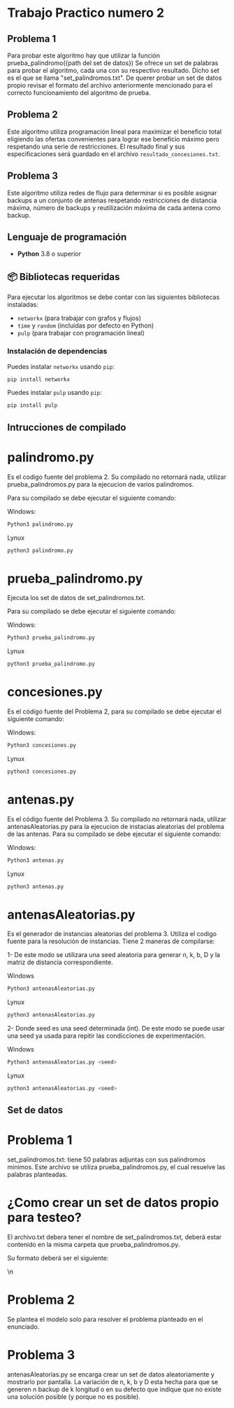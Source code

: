 # Trabajo Practico numero 2
## Problema 1
Para probar este algoritmo hay que utilizar la función prueba_palindromo({path del set de datos})
Se ofrece un set de palabras para probar el algoritmo, cada una con su respectivo resultado. Dicho set es el que se llama "set_palindromos.txt". De querer probar un set de datos propio revisar el formato del archivo anteriormente mencionado para el correcto funcionamiento del algoritmo de prueba.

## Problema 2

Este algoritmo utiliza programación lineal para maximizar el beneficio total eligiendo las ofertas convenientes para lograr ese beneficio máximo pero respetando una serie de restricciones. El resultado final y sus especificaciones será guardado en el archivo ```resultado_concesiones.txt```. 

## Problema 3

Este algoritmo utiliza redes de flujo para determinar si es posible asignar backups a un conjunto de antenas respetando restricciones de distancia máxima, número de backups y reutilización máxima de cada antena como backup.

## Lenguaje de programación

- **Python** 3.8 o superior

## 📦 Bibliotecas requeridas

Para ejecutar los algoritmos se debe contar con las siguientes bibliotecas instaladas:

- `networkx` (para trabajar con grafos y flujos)
- `time` y `random` (incluidas por defecto en Python)
- `pulp` (para trabajar con programación lineal)

### Instalación de dependencias

Puedes instalar `networkx` usando `pip`:

```bash
pip install networkx
```

Puedes instalar `pulp` usando `pip`:

```bash
pip install pulp
```

## Intrucciones de compilado

# palindromo.py

Es el codigo fuente del problema 2. Su compilado no retornará nada, utilizar prueba_palindromos.py para la ejecucion de varios palindromos.

Para su compilado se debe ejecutar el siguiente comando:

Windows:
```bash Windows
Python3 palindromo.py
```
Lynux
```bash Lynux
python3 palindromo.py
```

# prueba_palindromo.py

Ejecuta los set de datos de set_palindromos.txt.

Para su compilado se debe ejecutar el siguiente comando:

Windows:
```bash Windows
Python3 prueba_palindromo.py
```
Lynux
```bash Lynux
python3 prueba_palindromo.py
```

# concesiones.py

Es el código fuente del Problema 2, para su compilado se debe ejecutar el siguiente comando:

Windows:
```bash Windows
Python3 concesiones.py
```
Lynux
```bash Lynux
python3 concesiones.py
```

# antenas.py

Es el código fuente del Problema 3. Su compilado no retornará nada, utilizar antenasAleatorias.py para la ejecucion de instacias aleatorias del problema de las antenas.
Para su compilado se debe ejecutar el siguiente comando:

Windows:
```bash Windows
Python3 antenas.py
```
Lynux
```bash Lynux
python3 antenas.py
```
# antenasAleatorias.py

Es el generador de instancias aleatorias del problema 3.
Utiliza el codigo fuente para la resolución de instancias.
Tiene 2 maneras de compilarse:


1- De este modo se utilizara una seed aleatoria para generar n, k, b, D y la matriz de distancia correspondiente.


Windows
```bash Windows
Python3 antenasAleatorias.py
```
Lynux
```bash Lynux
python3 antenasAleatorias.py
```


2- Donde seed es una seed determinada (int). De este modo se puede usar una seed ya usada para repitir las condicciones de experimentación.


Windows
```bash Windows
Python3 antenasAleatorias.py <seed>
```
Lynux
```bash Lynux
python3 antenasAleatorias.py <seed>
```

## Set de datos

# Problema 1

set_palindromos.txt: tiene 50 palabras adjuntas con sus palindromos minimos. Este archivo se utiliza prueba_palindromos.py, el cual resuelve las palabras planteadas.

# ¿Como crear un set de datos propio para testeo?

El archivo.txt debera tener el nombre de set_palindromos.txt, deberá estar contenido en la misma carpeta que prueba_palindromos.py.


Su formato deberá ser el siguiente:

<palabra> <numero de palindromos esperado> \n

# Problema 2

Se plantea el modelo solo para resolver el problema planteado en el enunciado.

# Problema 3

antenasAleatorias.py se encarga crear un set de datos aleatoriamente y mostrarlo por pantalla. La variación de n, k, b y D esta hecha para que se generen n backup de k longitud o en su defecto que indique que no existe una solución posible (y porque no es posible).
